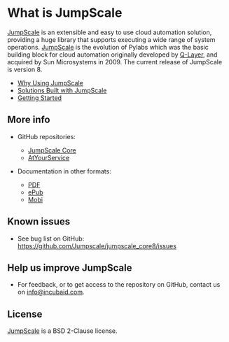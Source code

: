 # What is JumpScale

[JumpScale](http://www.jumpscale.com/) is an extensible and easy to use cloud automation solution, providing a huge library that supports executing a wide range of system operations. [JumpScale](http://www.jumpscale.com/) is the evolution of Pylabs which was the basic building block for cloud automation originally developed by [Q-Layer](http://incubaid.com/successes/Q-Layer/), and acquired by Sun Microsystems in 2009\. The current release of JumpScale is version 8.

- [Why Using JumpScale](Introduction/WhyJumpScale.md)
- [Solutions Built with JumpScale](Introduction/JumpScaleSolutions.md)
- [Getting Started](GettingStarted/GettingStarted.md)

## More info

- GitHub repositories:

  - [JumpScale Core](https://github.com/Jumpscale/jumpscale_core8)
  - [AtYourService](https://github.com/Jumpscale/ays_jumpscale8)

- Documentation in other formats:

  - [PDF](https://www.gitbook.com/download/pdf/book/gig/jumpscale-core8)
  - [ePub](https://www.gitbook.com/download/epub/book/gig/jumpscale-core8)
  - [Mobi](https://www.gitbook.com/download/mobi/book/gig/jumpscale-core8)

## Known issues

- See bug list on GitHub: <https://github.com/Jumpscale/jumpscale_core8/issues>

## Help us improve JumpScale

- For feedback, or to get access to the repository on GitHub, contact us on info@incubaid.com.

## License

[JumpScale](http://www.jumpscale.com/) is a BSD 2-Clause license.
